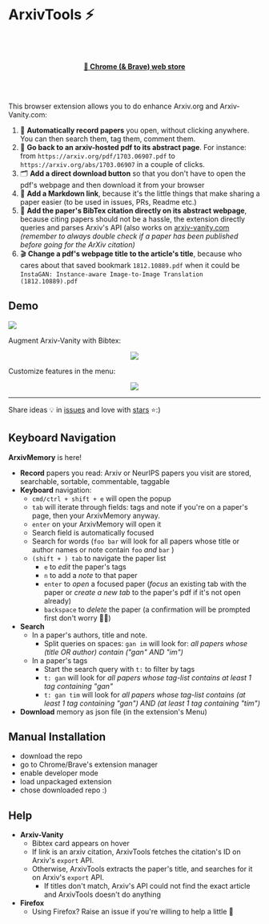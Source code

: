 # ArxivTools ⚡

<br/><br/>

<p align="center">
    <a href="https://chrome.google.com/webstore/detail/arxivtools/hmebhknlgddhfbbdhgplnillngljgmdi?authuser=1&hl=fr">
        <strong>
            🏪 Chrome (& Brave) web store
        </strong>
    </a>
</p>

<br/><br/>

This browser extension allows you to do enhance Arxiv.org and Arxiv-Vanity.com:

1. 🏬 **Automatically record papers** you open, without clicking anywhere. You can then search them, tag them, comment them.
1. 📄 **Go back to an arxiv-hosted pdf to its abstract page**. For instance: from `https://arxiv.org/pdf/1703.06907.pdf` to `https://arxiv.org/abs/1703.06907` in a couple of clicks.
2. 🗂 **Add a direct download button** so that you don't have to open the pdf's webpage and then download it from your browser
3. 🔗 **Add a Markdown link**, because it's the little things that make sharing a paper easier (to be used in issues, PRs, Readme etc.)
4. 🎫 **Add the paper's BibTex citation directly on its abstract webpage**, because citing papers should not be a hassle, the extension directly queries and parses Arxiv's API (also works on [arxiv-vanity.com](https://arxiv-vanity.com) *(remember to always double check if a paper has been published before going for the ArXiv citation)*
5. 🎬 **Change a pdf's webpage title to the article's title**, because who cares about that saved bookmark `1812.10889.pdf` when it could be `InstaGAN: Instance-aware Image-to-Image Translation (1812.10889).pdf`

## Demo

![](https://github.com/vict0rsch/ArxivTools/blob/master/imgs/d2.gif?raw=true)

Augment Arxiv-Vanity with Bibtex:

<p align="center">
<img src="https://github.com/vict0rsch/ArxivTools/blob/master/imgs/v.png?raw=true">
</p>

Customize features in the menu:

<p align="center">
<img src="https://github.com/vict0rsch/ArxivTools/blob/master/imgs/m.png?raw=true">
</p>

---

Share ideas 💡 in [issues](https://github.com/vict0rsch/ArxivTools/issues) and love with [stars](https://github.com/vict0rsch/ArxivTools/stargazers) ⭐️:)

## Keyboard Navigation

**ArxivMemory** is here!

* **Record** papers you read: Arxiv or NeurIPS papers you visit are stored, searchable, sortable, commentable, taggable
* **Keyboard** navigation:
  * `cmd/ctrl + shift + e` will open the popup
  * `tab` will iterate through fields: tags and note if you're on a paper's page, then your ArxivMemory anyway.
  * `enter` on your ArxivMemory will open it
  * Search field is automatically focused
  * Search for words (`foo bar` will look for all papers whose title or author names or note contain `foo` *and* `bar` )
  * `(shift + ) tab` to navigate the paper list
    * `e` to _edit_ the paper's tags
    * `n` to add a _note_ to that paper
    * `enter` to _open_ a focused paper (*focus* an existing tab with the paper or *create a new tab* to the paper's pdf if it's not open already)
    * `backspace` to _delete_ the paper (a confirmation will be prompted first don't worry 👮‍♀️)
* **Search**
  * In a paper's authors, title and note.
    * Split queries on spaces: `gan im` will look for: _all papers whose (title OR author) contain ("gan" AND "im")_
  * In a paper's tags
    * Start the search query with `t:` to filter by tags
    * `t: gan` will look for _all papers whose tag-list contains at least 1 tag containing "gan"_
    * `t: gan tim` will look for _all papers whose tag-list contains (at least 1 tag containing "gan") AND (at least 1 tag containing "tim")_
* **Download** memory as json file (in the extension's Menu)

## Manual Installation

* download the repo
* go to Chrome/Brave's extension manager
* enable developer mode
* load unpackaged extension
* chose downloaded repo :)

## Help

* **Arxiv-Vanity**
  * Bibtex card appears on hover
  * If link is an arxiv citation, ArxivTools fetches the citation's ID on Arxiv's `export` API.
  * Otherwise, ArxivTools extracts the paper's title, and searches for it on Arxiv's `export` API.
    * If titles don't match, Arxiv's API could not find the exact article and ArxivTools doesn't do anything
* **Firefox**
  * Using Firefox? Raise an issue if you're willing to help a little 🚁

